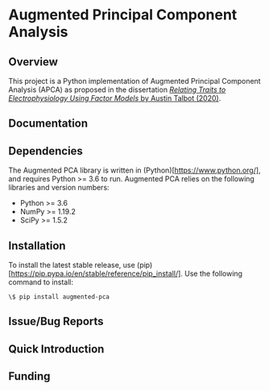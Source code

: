 # Augmented Principal Component Analysis

## Overview

This project is a Python implementation of Augmented Principal Component Analysis (APCA) as proposed in the dissertation [*Relating Traits to Electrophysiology Using Factor Models* by Austin Talbot (2020)](https://dukespace.lib.duke.edu/dspace/handle/10161/22191).


## Documentation




## Dependencies

The Augmented PCA library is written in (Python)[https://www.python.org/], and requires Python >= 3.6 to run. Augmented PCA relies on the following libraries and version numbers:

* Python >= 3.6
* NumPy >= 1.19.2
* SciPy >= 1.5.2


## Installation

To install the latest stable release, use (pip)[https://pip.pypa.io/en/stable/reference/pip_install/]. Use the following command to install:

`\$ pip install augmented-pca`


## Issue/Bug Reports




## Quick Introduction



## Funding




